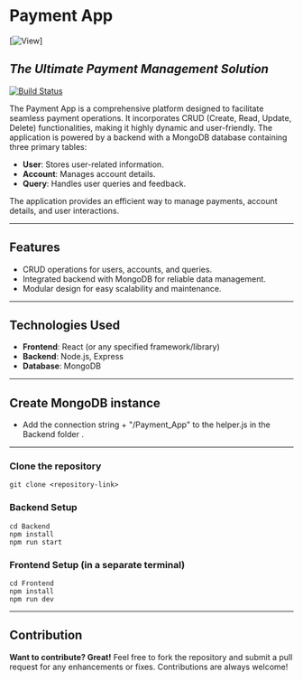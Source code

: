 # Payment App


[![View](https://payment-app-123.vercel.app/)]
## _The Ultimate Payment Management Solution_

[![Build Status](https://travis-ci.org/joemccann/dillinger.svg?branch=master)](https://payment-app-123.vercel.app/)

The Payment App is a comprehensive platform designed to facilitate seamless payment operations. It incorporates CRUD (Create, Read, Update, Delete) functionalities, making it highly dynamic and user-friendly. The application is powered by a backend with a MongoDB database containing three primary tables:

- **User**: Stores user-related information.
- **Account**: Manages account details.
- **Query**: Handles user queries and feedback.

The application provides an efficient way to manage payments, account details, and user interactions.

---

## Features

- CRUD operations for users, accounts, and queries.
- Integrated backend with MongoDB for reliable data management.
- Modular design for easy scalability and maintenance.

---

## Technologies Used

- **Frontend**: React (or any specified framework/library)
- **Backend**: Node.js, Express
- **Database**: MongoDB

---

## Create MongoDB instance 
- Add the connection string + "/Payment_App" to the helper.js in the Backend folder . 


---
### Clone the repository
```
git clone <repository-link>
```

### Backend Setup
```
cd Backend
npm install
npm run start
```

### Frontend Setup (in a separate terminal)
```
cd Frontend
npm install
npm run dev
```
---

## Contribution
**Want to contribute? Great!**
Feel free to fork the repository and submit a pull request for any enhancements or fixes. Contributions are always welcome!
